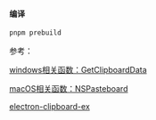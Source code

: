 #### 编译
```bash
pnpm prebuild
```

参考：

[windows相关函数：GetClipboardData](https://learn.microsoft.com/en-us/windows/win32/api/winuser/nf-winuser-getclipboarddata)

[macOS相关函数：NSPasteboard](https://developer.apple.com/documentation/appkit/nspasteboard?language=objc)

[electron-clipboard-ex](https://github.com/kenan2002/electron-clipboard-ex/tree/master)

